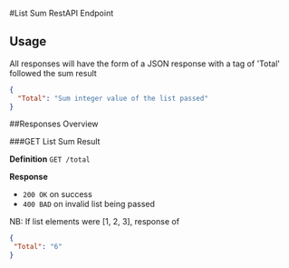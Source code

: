 #List Sum RestAPI Endpoint

## Usage

All responses will have the form of a JSON response with a tag of 'Total' followed the sum result


```json
{
  "Total": "Sum integer value of the list passed"
}
```

##Responses Overview

###GET List Sum Result

**Definition**
`GET /total`

**Response**
 - `200 OK` on success
 - `400 BAD` on invalid list being passed
 
 NB: If list elements were [1, 2, 3], response of
 
 ```json
{
  "Total": "6"
}
```